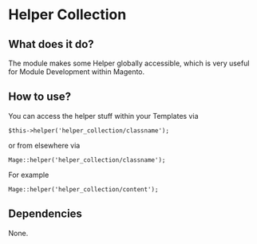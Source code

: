 # Helper Collection

## What does it do?

The module makes some Helper globally accessible, which is very useful for Module Development within Magento.


## How to use?

You can access the helper stuff within your Templates via

	$this->helper('helper_collection/classname');

or from elsewhere via

	Mage::helper('helper_collection/classname');

For example

	Mage::helper('helper_collection/content');


## Dependencies

None.